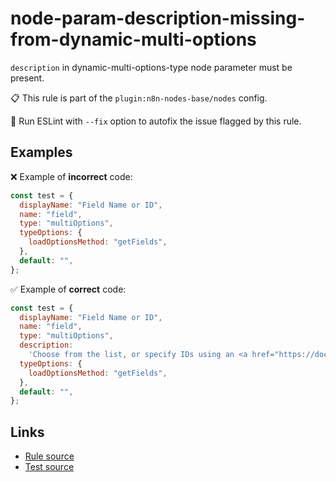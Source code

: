 [//]: # "File generated from a template. Do not edit this file directly."

# node-param-description-missing-from-dynamic-multi-options

`description` in dynamic-multi-options-type node parameter must be present.

📋 This rule is part of the `plugin:n8n-nodes-base/nodes` config.

🔧 Run ESLint with `--fix` option to autofix the issue flagged by this rule.

## Examples

❌ Example of **incorrect** code:

```js
const test = {
  displayName: "Field Name or ID",
  name: "field",
  type: "multiOptions",
  typeOptions: {
    loadOptionsMethod: "getFields",
  },
  default: "",
};
```

✅ Example of **correct** code:

```js
const test = {
  displayName: "Field Name or ID",
  name: "field",
  type: "multiOptions",
  description:
    'Choose from the list, or specify IDs using an <a href="https://docs.n8n.io/code-examples/expressions/">expression</a>',
  typeOptions: {
    loadOptionsMethod: "getFields",
  },
  default: "",
};
```

## Links

- [Rule source](../../lib/rules/node-param-description-missing-from-dynamic-multi-options.ts)
- [Test source](../../tests/node-param-description-missing-from-dynamic-multi-options.test.ts)
